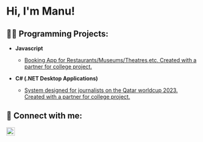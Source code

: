 <h1>Hi, I'm Manu! 

<h2>👨‍💻 Programming Projects:</h2>

- <b>Javascript</b>
  - [Booking App for Restaurants/Museums/Theatres,etc. Created with a partner for college project.](https://github.com/joshmadakor1/Package-Delivery-Pathfinding-Algorithm)
  
- <b>C# (.NET Desktop Applications)</b>
  - [System designed for journalists on the Qatar worldcup 2023. Created with a partner for college project.](https://github.com/joshmadakor1/EncrypterPOC)
  

<h2> 🤳 Connect with me:</h2>

[<img align="left" alt="JoshMadakor | LinkedIn" width="22px" src="https://cdn.jsdelivr.net/npm/simple-icons@v3/icons/linkedin.svg" />][linkedin]

[linkedin]: https://linkedin.com/in/manuela-de-luca-051127ba/


